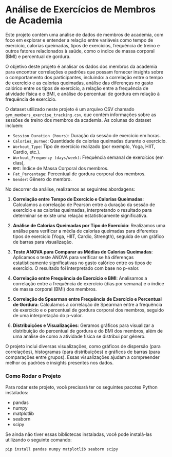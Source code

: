 # Análise de Exercícios de Membros de Academia

Este projeto contém uma análise de dados de membros de academia, com foco em explorar e entender a relação entre variáveis como tempo de exercício, calorias queimadas, tipos de exercícios, frequência de treino e outros fatores relacionados à saúde, como o índice de massa corporal (BMI) e percentual de gordura.

O objetivo deste projeto é analisar os dados dos membros da academia para encontrar correlações e padrões que possam fornecer insights sobre o comportamento dos participantes, incluindo: a correlação entre o tempo de exercício e as calorias queimadas, análise das diferenças no gasto calórico entre os tipos de exercício, a relação entre a frequência de atividade física e o BMI, e análise do percentual de gordura em relação à frequência de exercício.

O dataset utilizado neste projeto é um arquivo CSV chamado `gym_members_exercise_tracking.csv`, que contém informações sobre as sessões de treino dos membros da academia. As colunas do dataset incluem:

- `Session_Duration (hours)`: Duração da sessão de exercício em horas.
- `Calories_Burned`: Quantidade de calorias queimadas durante o exercício.
- `Workout_Type`: Tipo de exercício realizado (por exemplo, Yoga, HIIT, Cardio, etc.).
- `Workout_Frequency (days/week)`: Frequência semanal de exercícios (em dias).
- `BMI`: Índice de Massa Corporal dos membros.
- `Fat_Percentage`: Percentual de gordura corporal dos membros.
- `Gender`: Gênero do membro.

No decorrer da análise, realizamos as seguintes abordagens:

1. **Correlação entre Tempo de Exercício e Calorias Queimadas**: Calculamos a correlação de Pearson entre a duração da sessão de exercício e as calorias queimadas, interpretando o resultado para determinar se existe uma relação estatisticamente significativa.

2. **Análise de Calorias Queimadas por Tipo de Exercício**: Realizamos uma análise para verificar a média de calorias queimadas para diferentes tipos de exercício (Yoga, HIIT, Cardio, Strength), seguida de um gráfico de barras para visualização.

3. **Teste ANOVA para Comparar as Médias de Calorias Queimadas**: Aplicamos o teste ANOVA para verificar se há diferenças estatisticamente significativas no gasto calórico entre os tipos de exercício. O resultado foi interpretado com base no p-valor.

4. **Correlação entre Frequência de Exercício e BMI**: Analisamos a correlação entre a frequência de exercício (dias por semana) e o índice de massa corporal (BMI) dos membros.

5. **Correlação de Spearman entre Frequência de Exercício e Percentual de Gordura**: Calculamos a correlação de Spearman entre a frequência de exercício e o percentual de gordura corporal dos membros, seguido de uma interpretação do p-valor.

6. **Distribuições e Visualizações**: Geramos gráficos para visualizar a distribuição do percentual de gordura e do BMI dos membros, além de uma análise de como a atividade física se distribui por gênero.

O projeto inclui diversas visualizações, como gráficos de dispersão (para correlações), histogramas (para distribuições) e gráficos de barras (para comparações entre grupos). Essas visualizações ajudam a compreender melhor os padrões e insights presentes nos dados.

### Como Rodar o Projeto

Para rodar este projeto, você precisará ter os seguintes pacotes Python instalados:

- pandas
- numpy
- matplotlib
- seaborn
- scipy

Se ainda não tiver essas bibliotecas instaladas, você pode instalá-las utilizando o seguinte comando:

```bash
pip install pandas numpy matplotlib seaborn scipy

